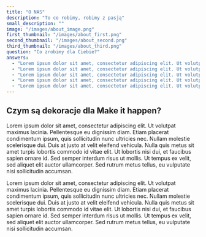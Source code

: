 ```yaml
---
title: "O NAS"
description: "To co robimy, robimy z pasją"
small_description: ""
image: "/images/about_image.png"
first_thumbnail: "/images/about_first.png"
second_thumbnail: "/images/about_second.png"
third_thumbnail: "/images/about_third.png"
question: "Co zrobimy dla Ciebie?"
answers:
  - "Lorem ipsum dolor sit amet, consectetur adipiscing elit. Ut volutpat maximus lacinia."
  - "Lorem ipsum dolor sit amet, consectetur adipiscing elit. Ut volutpat maximus lacinia."
  - "Lorem ipsum dolor sit amet, consectetur adipiscing elit. Ut volutpat maximus lacinia."
  - "Lorem ipsum dolor sit amet, consectetur adipiscing elit. Ut volutpat maximus lacinia."
  - "Lorem ipsum dolor sit amet, consectetur adipiscing elit. Ut volutpat maximus lacinia."
---
```


## Czym są dekoracje dla Make it happen?

Lorem ipsum dolor sit amet, consectetur adipiscing elit. Ut volutpat maximus lacinia. Pellentesque eu dignissim diam. Etiam placerat condimentum ipsum, quis sollicitudin nunc ultricies nec. Nullam molestie scelerisque dui. Duis at justo at velit eleifend vehicula. Nulla quis metus sit amet turpis lobortis commodo id vitae elit. Ut lobortis nisi dui, et faucibus sapien ornare id. Sed semper interdum risus ut mollis. Ut tempus ex velit, sed aliquet elit auctor ullamcorper. Sed rutrum metus tellus, eu vulputate nisi sollicitudin accumsan.

Lorem ipsum dolor sit amet, consectetur adipiscing elit. Ut volutpat maximus lacinia. Pellentesque eu dignissim diam. Etiam placerat condimentum ipsum, quis sollicitudin nunc ultricies nec. Nullam molestie scelerisque dui. Duis at justo at velit eleifend vehicula. Nulla quis metus sit amet turpis lobortis commodo id vitae elit. Ut lobortis nisi dui, et faucibus sapien ornare id. Sed semper interdum risus ut mollis. Ut tempus ex velit, sed aliquet elit auctor ullamcorper. Sed rutrum metus tellus, eu vulputate nisi sollicitudin accumsan.
